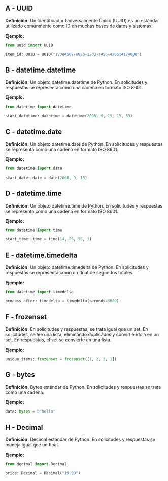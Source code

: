 ## A - UUID

**Definición:** Un Identificador Universalmente Único (UUID) es un estándar utilizado comúnmente como ID en muchas bases de datos y sistemas.

**Ejemplo:**

```python
from uuid import UUID

item_id: UUID = UUID("123e4567-e89b-12d3-a456-426614174000")
```

## B - datetime.datetime

**Definición:** Un objeto datetime.datetime de Python. En solicitudes y respuestas se representa como una cadena en formato ISO 8601.

**Ejemplo:**

```python
from datetime import datetime

start_datetime: datetime = datetime(2008, 9, 15, 15, 53)
```

## C - datetime.date

**Definición:** Un objeto datetime.date de Python. En solicitudes y respuestas se representa como una cadena en formato ISO 8601.

**Ejemplo:**

```python
from datetime import date

start_date: date = date(2008, 9, 15)
```

## D - datetime.time

**Definición:** Un objeto datetime.time de Python. En solicitudes y respuestas se representa como una cadena en formato ISO 8601.

**Ejemplo:**

```python
from datetime import time

start_time: time = time(14, 23, 55, 3)
```

## E - datetime.timedelta

**Definición:** Un objeto datetime.timedelta de Python. En solicitudes y respuestas se representa como un float de segundos totales.

**Ejemplo:**

```python
from datetime import timedelta

process_after: timedelta = timedelta(seconds=3600)
```

## F - frozenset

**Definición:** En solicitudes y respuestas, se trata igual que un set. En solicitudes, se lee una lista, eliminando duplicados y convirtiéndola en un set. En respuestas, el set se convierte en una lista.

**Ejemplo:**

```python
unique_items: frozenset = frozenset([1, 2, 3, 1])
```

## G - bytes

**Definición:** Bytes estándar de Python. En solicitudes y respuestas se trata como una cadena.

**Ejemplo:**

```python
data: bytes = b"hello"
```

## H - Decimal

**Definición:** Decimal estándar de Python. En solicitudes y respuestas se maneja igual que un float.

**Ejemplo:**

```python
from decimal import Decimal

price: Decimal = Decimal("19.99")
```

